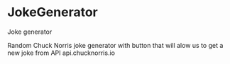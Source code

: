 # JokeGenerator

Joke generator

Random Chuck Norris joke generator with button that will alow us to get a new joke from API api.chucknorris.io